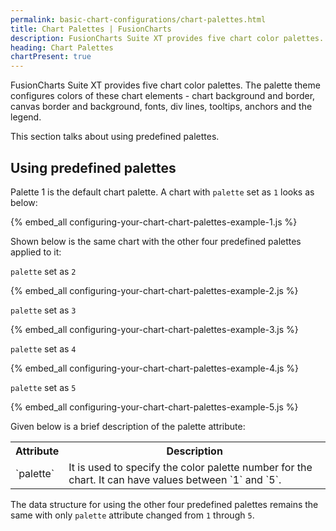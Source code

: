 ```yaml
---
permalink: basic-chart-configurations/chart-palettes.html
title: Chart Palettes | FusionCharts
description: FusionCharts Suite XT provides five chart color palettes. Palette theme configures colors of these chart elements.
heading: Chart Palettes
chartPresent: true
---
```


FusionCharts Suite XT provides five chart color palettes. The palette theme configures colors of these chart elements - chart background and border, canvas border and background, fonts, div lines, tooltips, anchors and the legend.

This section talks about using predefined palettes.

## Using predefined palettes

Palette 1 is the default chart palette. A chart with `palette` set as `1` looks as below:

{% embed_all configuring-your-chart-chart-palettes-example-1.js %}

Shown below is the same chart with the other four predefined palettes applied to it:

`palette` set as `2`

{% embed_all configuring-your-chart-chart-palettes-example-2.js %}

`palette` set as `3`

{% embed_all configuring-your-chart-chart-palettes-example-3.js %}

`palette` set as `4`

{% embed_all configuring-your-chart-chart-palettes-example-4.js %}

`palette` set as `5`

{% embed_all configuring-your-chart-chart-palettes-example-5.js %}

Given below is a brief description of the palette attribute:

<table>
 <tr>
   <th>Attribute</th>
   <th>Description</th>
 </tr>
 <tr>
   <td>`palette`</td>
   <td>It is used to specify the color palette number for the chart. It can have values between `1` and `5`.</td>
 </tr>
</table>






The data structure for using the other four predefined palettes remains the same with only `palette` attribute changed from `1` through `5`.
